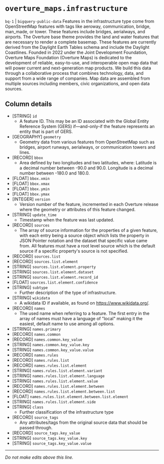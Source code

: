 # `overture_maps.infrastructure`
`bq-1` | `bigquery-public-data`
Features in the infrastructure type come from OpenStreetMap features with tags like aeroway, communication, bridge, man_made, or tower. These features include bridges, aerialways, and airports.
The Overture base theme provides the land and water features that are necessary to render a complete basemap. These features are currently derived from the Daylight Earth Tables schema and include the Daylight Coastlines. Founded in 2022 under the Joint Development Foundation, Overture Maps Foundation (Overture Maps) is dedicated to the development of reliable, easy-to-use, and interoperable open map data that will power current and next-generation map products. We build this data through a collaborative process that combines technology, data, and support from a wide range of companies. Map data are assembled from multiple sources including members, civic organizations, and open data sources.

## Column details
* [STRING]    `id`
  - A feature ID. This may be an ID associated with the Global Entity Reference System (GERS) if—and-only-if the feature represents an entity that is part of GERS.
* [GEOGRAPHY] `geometry`
  - Geometry data from various features from OpenStreetMap such as bridges, airport runways, aerialways, or communication towers and lines.
* [RECORD]    `bbox`
  - Area defined by two longitudes and two latitudes, where: Latitude is a decimal number between -90.0 and 90.0. Longitude is a decimal number between -180.0 and 180.0.
* [FLOAT]     `bbox.xmin`
* [FLOAT]     `bbox.xmax`
* [FLOAT]     `bbox.ymin`
* [FLOAT]     `bbox.ymax`
* [INTEGER]   `version`
  - Version number of the feature, incremented in each Overture release where the geometry or attributes of this feature changed.
* [STRING]    `update_time`
  - Timestamp when the feature was last updated.
* [RECORD]    `sources`
  - The array of source information for the properties of a given feature, with each entry being a source object which lists the property in JSON Pointer notation and the dataset that specific value came from. All features must have a root level source which is the default source if a specific property's source is not specified.
* [RECORD]    `sources.list`
* [RECORD]    `sources.list.element`
* [STRING]    `sources.list.element.property`
* [STRING]    `sources.list.element.dataset`
* [STRING]    `sources.list.element.record_id`
* [FLOAT]     `sources.list.element.confidence`
* [STRING]    `subtype`
  - Further description of the type of infrastructure.
* [STRING]    `wikidata`
  - A wikidata ID if available, as found on https://www.wikidata.org/.
* [RECORD]    `names`
  - The used name when referring to a feature. The first entry in the array of names must have a language of "local" making it the easiest, default name to use among all options.
* [STRING]    `names.primary`
* [RECORD]    `names.common`
* [RECORD]    `names.common.key_value`
* [STRING]    `names.common.key_value.key`
* [STRING]    `names.common.key_value.value`
* [RECORD]    `names.rules`
* [RECORD]    `names.rules.list`
* [RECORD]    `names.rules.list.element`
* [STRING]    `names.rules.list.element.variant`
* [STRING]    `names.rules.list.element.language`
* [STRING]    `names.rules.list.element.value`
* [RECORD]    `names.rules.list.element.between`
* [RECORD]    `names.rules.list.element.between.list`
* [FLOAT]     `names.rules.list.element.between.list.element`
* [STRING]    `names.rules.list.element.side`
* [STRING]    `class`
  - Further classification of the infrastructure type
* [RECORD]    `source_tags`
  - Any attributes/tags from the original source data that should be passed through.
* [RECORD]    `source_tags.key_value`
* [STRING]    `source_tags.key_value.key`
* [STRING]    `source_tags.key_value.value`

-------------------------------------------------------------------------------
*Do not make edits above this line.*
